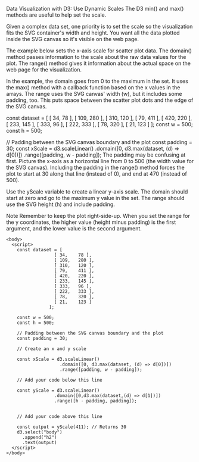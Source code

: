 Data Visualization with D3: Use Dynamic Scales
The D3 min() and max() methods are useful to help set the scale.

Given a complex data set, one priority is to set the scale so the visualization fits the SVG container's width and height. You want all the data plotted inside the SVG canvas so it's visible on the web page.

The example below sets the x-axis scale for scatter plot data. The domain() method passes information to the scale about the raw data values for the plot. The range() method gives it information about the actual space on the web page for the visualization.

In the example, the domain goes from 0 to the maximum in the set. It uses the max() method with a callback function based on the x values in the arrays. The range uses the SVG canvas' width (w), but it includes some padding, too. This puts space between the scatter plot dots and the edge of the SVG canvas.

const dataset = [
  [ 34, 78 ],
  [ 109, 280 ],
  [ 310, 120 ],
  [ 79, 411 ],
  [ 420, 220 ],
  [ 233, 145 ],
  [ 333, 96 ],
  [ 222, 333 ],
  [ 78, 320 ],
  [ 21, 123 ]
];
const w = 500;
const h = 500;

// Padding between the SVG canvas boundary and the plot
const padding = 30;
const xScale = d3.scaleLinear()
  .domain([0, d3.max(dataset, (d) => d[0])])
  .range([padding, w - padding]);
The padding may be confusing at first. Picture the x-axis as a horizontal line from 0 to 500 (the width value for the SVG canvas). Including the padding in the range() method forces the plot to start at 30 along that line (instead of 0), and end at 470 (instead of 500).


Use the yScale variable to create a linear y-axis scale. The domain should start at zero and go to the maximum y value in the set. The range should use the SVG height (h) and include padding.

Note
Remember to keep the plot right-side-up. When you set the range for the y coordinates, the higher value (height minus padding) is the first argument, and the lower value is the second argument.
```
<body>
  <script>
    const dataset = [
                  [ 34,    78 ],
                  [ 109,   280 ],
                  [ 310,   120 ],
                  [ 79,    411 ],
                  [ 420,   220 ],
                  [ 233,   145 ],
                  [ 333,   96 ],
                  [ 222,   333 ],
                  [ 78,    320 ],
                  [ 21,    123 ]
                ];
    
    const w = 500;
    const h = 500;
    
    // Padding between the SVG canvas boundary and the plot
    const padding = 30;
    
    // Create an x and y scale
    
    const xScale = d3.scaleLinear()
                    .domain([0, d3.max(dataset, (d) => d[0])])
                    .range([padding, w - padding]);
    
    // Add your code below this line
    
    const yScale = d3.scaleLinear()
                  .domain([0,d3.max(dataset,(d) => d[1])])
                  .range([h - padding, padding]);
                     
                     
    // Add your code above this line
    
    const output = yScale(411); // Returns 30
    d3.select("body")
      .append("h2")
      .text(output)
  </script>
</body>
```
